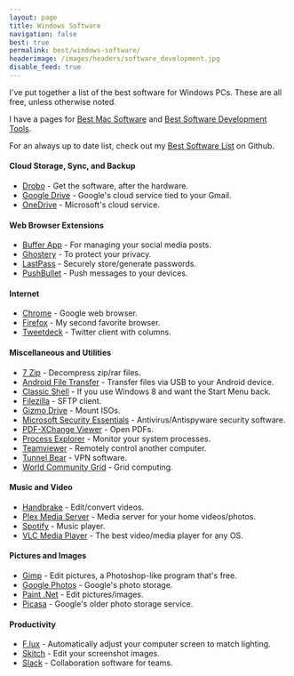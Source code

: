 ```yaml
---
layout: page
title: Windows Software
navigation: false
best: true
permalink: best/windows-software/
headerimage: /images/headers/software_development.jpg
disable_feed: true
---
```


I've put together a list of the best software for Windows PCs. These are all free, unless otherwise noted.

I have a pages for <a href="/best/mac-software/">Best Mac Software</a> and <a href="/best/software-development-tools/">Best Software Development Tools</a>.

For an always up to date list, check out my [Best Software List](https://github.com/sunpech/best_software_list) on Github.

#### Cloud Storage, Sync, and Backup

* [Drobo](https://www.drobo.com/) - Get the software, after the hardware.
* [Google Drive](https://drive.google.com/) - Google's cloud service tied to your Gmail.
* [OneDrive](https://onedrive.live.com/?invref=e8e0c21396a27dc4&invsrc=90) - Microsoft's cloud service.

#### Web Browser Extensions

* [Buffer App](https://buffer.com/extras) - For managing your social media posts.
* [Ghostery](https://www.ghostery.com/en/) - To protect your privacy.
* [LastPass](https://lastpass.com/f?3306226) - Securely store/generate passwords.
* [PushBullet](https://www.pushbullet.com/) - Push messages to your devices.

#### Internet

* [Chrome](https://www.google.com/chrome) - Google web browser.
* [Firefox](https://www.mozilla.org/en-US/firefox/new/) - My second favorite browser.
* [Tweetdeck](https://about.twitter.com/products/tweetdeck) - Twitter client with columns.

#### Miscellaneous and Utilities

* [7 Zip](https://www.7-zip.org/) - Decompress zip/rar files.
* [Android File Transfer](https://www.android.com/filetransfer/) - Transfer files via USB to your Android device.
* [Classic Shell](https://www.classicshell.net/) - If you use Windows 8 and want the Start Menu back.
* [Filezilla](https://filezilla-project.org/) - SFTP client.
* [Gizmo Drive](https://arainia.com/software/gizmo/overview.php?nID=4) - Mount ISOs.
* [Microsoft Security Essentials](https://www.microsoft.com/Security_Essentials/) - Antivirus/Antispyware security software.
* [PDF-XChange Viewer](https://www.docu-track.com/) - Open PDFs.
* [Process Explorer](https://technet.microsoft.com/en-us/sysinternals/bb896653) - Monitor your system processes.
* [Teamviewer](https://www.teamviewer.com/en/index.aspx) - Remotely control another computer.
* [Tunnel Bear](https://www.tunnelbear.com/) - VPN software.
* [World Community Grid](https://www.worldcommunitygrid.org/) - Grid computing.

#### Music and Video

* [Handbrake](https://handbrake.fr/) - Edit/convert videos.
* [Plex Media Server](https://plex.tv/) - Media server for your home videos/photos.
* [Spotify](https://www.spotify.com/) - Music player.
* [VLC Media Player](https://www.videolan.org/vlc/) - The best video/media player for any OS.

#### Pictures and Images

* [Gimp](https://www.gimp.org/) - Edit pictures, a Photoshop-like program that's free.
* [Google Photos](https://photos.google.com/apps) - Google's photo storage.
* [Paint .Net](https://www.getpaint.net/) - Edit pictures/images.
* [Picasa](https://picasa.google.com/) - Google's older photo storage service.

#### Productivity

* [F.lux](https://stereopsis.com/flux/) - Automatically adjust your computer screen to match lighting.
* [Skitch](https://evernote.com/skitch/) - Edit your screenshot images.
* [Slack](https://slack.com/) - Collaboration software for teams.
